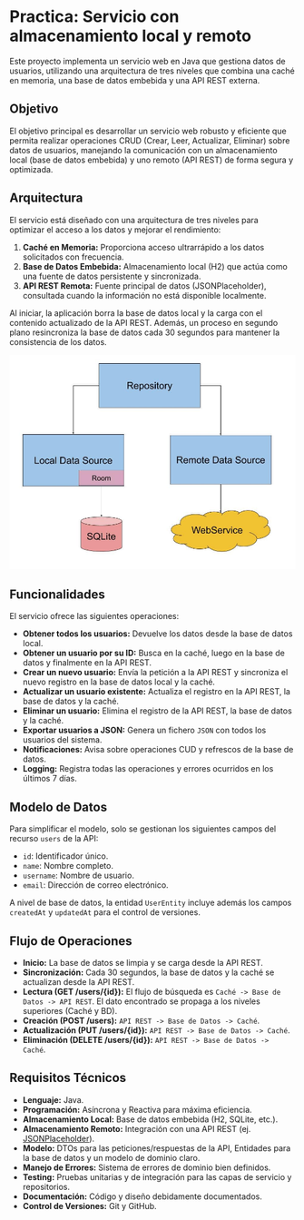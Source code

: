 # Practica: Servicio con almacenamiento local y remoto

Este proyecto implementa un servicio web en Java que gestiona datos de usuarios, utilizando una arquitectura de tres niveles que combina una caché en memoria, una base de datos embebida y una API REST externa.

## Objetivo

El objetivo principal es desarrollar un servicio web robusto y eficiente que permita realizar operaciones CRUD (Crear, Leer, Actualizar, Eliminar) sobre datos de usuarios, manejando la comunicación con un almacenamiento local (base de datos embebida) y uno remoto (API REST) de forma segura y optimizada.

## Arquitectura

El servicio está diseñado con una arquitectura de tres niveles para optimizar el acceso a los datos y mejorar el rendimiento:

1.  **Caché en Memoria:** Proporciona acceso ultrarrápido a los datos solicitados con frecuencia.
2.  **Base de Datos Embebida:** Almacenamiento local (H2) que actúa como una fuente de datos persistente y sincronizada.
3.  **API REST Remota:** Fuente principal de datos (JSONPlaceholder), consultada cuando la información no está disponible localmente.

Al iniciar, la aplicación borra la base de datos local y la carga con el contenido actualizado de la API REST. Además, un proceso en segundo plano resincroniza la base de datos cada 30 segundos para mantener la consistencia de los datos.

![Diagrama de la arquitectura](/images/remote_repository.jpg)


## Funcionalidades

El servicio ofrece las siguientes operaciones:

-   **Obtener todos los usuarios:** Devuelve los datos desde la base de datos local.
-   **Obtener un usuario por su ID:** Busca en la caché, luego en la base de datos y finalmente en la API REST.
-   **Crear un nuevo usuario:** Envía la petición a la API REST y sincroniza el nuevo registro en la base de datos local y la caché.
-   **Actualizar un usuario existente:** Actualiza el registro en la API REST, la base de datos y la caché.
-   **Eliminar un usuario:** Elimina el registro de la API REST, la base de datos y la caché.
-   **Exportar usuarios a JSON:** Genera un fichero `JSON` con todos los usuarios del sistema.
-   **Notificaciones:** Avisa sobre operaciones CUD y refrescos de la base de datos.
-   **Logging:** Registra todas las operaciones y errores ocurridos en los últimos 7 días.

## Modelo de Datos

Para simplificar el modelo, solo se gestionan los siguientes campos del recurso `users` de la API:

-   `id`: Identificador único.
-   `name`: Nombre completo.
-   `username`: Nombre de usuario.
-   `email`: Dirección de correo electrónico.

A nivel de base de datos, la entidad `UserEntity` incluye además los campos `createdAt` y `updatedAt` para el control de versiones.

## Flujo de Operaciones

-   **Inicio:** La base de datos se limpia y se carga desde la API REST.
-   **Sincronización:** Cada 30 segundos, la base de datos y la caché se actualizan desde la API REST.
-   **Lectura (GET /users/{id}):** El flujo de búsqueda es `Caché -> Base de Datos -> API REST`. El dato encontrado se propaga a los niveles superiores (Caché y BD).
-   **Creación (POST /users):** `API REST -> Base de Datos -> Caché`.
-   **Actualización (PUT /users/{id}):** `API REST -> Base de Datos -> Caché`.
-   **Eliminación (DELETE /users/{id}):** `API REST -> Base de Datos -> Caché`.

## Requisitos Técnicos

-   **Lenguaje:** Java.
-   **Programación:** Asíncrona y Reactiva para máxima eficiencia.
-   **Almacenamiento Local:** Base de datos embebida (H2, SQLite, etc.).
-   **Almacenamiento Remoto:** Integración con una API REST (ej. [JSONPlaceholder](https://jsonplaceholder.typicode.com/)).
-   **Modelo:** DTOs para las peticiones/respuestas de la API, Entidades para la base de datos y un modelo de dominio claro.
-   **Manejo de Errores:** Sistema de errores de dominio bien definidos.
-   **Testing:** Pruebas unitarias y de integración para las capas de servicio y repositorios.
-   **Documentación:** Código y diseño debidamente documentados.
-   **Control de Versiones:** Git y GitHub.
